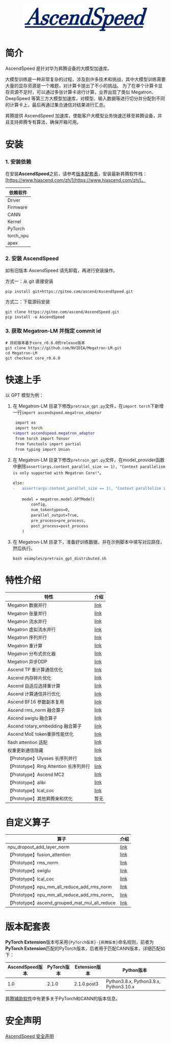 <p align="center"> <img src="sources/images/logo.png" height="90px" width="400px"></p>

# 简介

AscendSpeed 是针对华为昇腾设备的大模型加速库。

大模型训练是一种非常复杂的过程，涉及到许多技术和挑战，其中大模型训练需要大量的显存资源是一个难题，对计算卡提出了不小的挑战。
为了在单个计算卡显存资源不足时，可以通过多张计算卡进行计算，业界出现了类似 Megatron、DeepSpeed 等第三方大模型加速库，对模型、输入数据等进行切分并分配到不同的计算卡上，最后再通过集合通信对结果进行汇总。

昇腾提供 AscendSpeed 加速库，使能客户大模型业务快速迁移至昇腾设备，并且支持昇腾专有算法，确保开箱可用。

# 安装

### 1. 安装依赖

在安装**AscendSpeed**之前，请参考[版本配套表](#版本配套表)，安装最新昇腾软件栈：[https://www.hiascend.com/zh/](https://www.hiascend.com/zh/)。

| 依赖软件      |
|-----------|
| Driver    | 
| Firmware  | 
| CANN      | 
| Kernel    | 
| PyTorch   | 
| torch_npu | 
| apex      | 


### 2. 安装 AscendSpeed

如有旧版本 AscendSpeed 请先卸载，再进行安装操作。

方式一：从 git 直接安装

 ```shell
 pip install git+https://gitee.com/ascend/AscendSpeed.git
 ```

方式二：下载源码安装

 ```shell
 git clone https://gitee.com/ascend/AscendSpeed.git
 pip install -e AscendSpeed
 ```

### 3. 获取 Megatron-LM 并指定 commit id

 ```shell
 # 目前版本基于core_r0.6.0的release版本
 git clone https://github.com/NVIDIA/Megatron-LM.git
 cd Megatron-LM
 git checkout core_r0.6.0
 ```

# 快速上手

以 GPT 模型为例：

1. 在 Megatron-LM 目录下修改`pretrain_gpt.py`文件，在`import torch`下新增一行`import ascendspeed.megatron_adaptor`

    ```diff
     import os
     import torch
    +import ascendspeed.megatron_adaptor
     from torch import Tensor
     from functools import partial
     from typing import Union
    ```

2. 在 Megatron-LM 目录下修改`pretrain_gpt.py`文件，在model_provider函数中删除`assert(args.context_parallel_size == 1), "Context parallelism is only supported with Megatron Core!"`。
    ```diff
    else:
    -   assert(args.context_parallel_size == 1), "Context parallelism is only supported with Megatron Core!"

        model = megatron.model.GPTModel(
            config,
            num_tokentypes=0,
            parallel_output=True,
            pre_process=pre_process,
            post_process=post_process
        )
    ```

3. 在 Megatron-LM 目录下，准备好训练数据，并在示例脚本中填写对应路径，然后执行。
    ```shell
    bash examples/pretrain_gpt_distributed.sh
    ```

# 特性介绍
| 特性 | 介绍 |
| ----- | ----- |
| Megatron 数据并行 | [link](docs/features/data-parallel.md) |
| Megatron 张量并行 | [link](docs/features/tensor-parallel.md) |
| Megatron 流水并行  | [link](docs/features/pipeline-parallel.md) |
| Megatron 虚拟流水并行  | [link](docs/features/virtual-pipeline-parallel.md) |
| Megatron 序列并行  | [link](docs/features/sequence-parallel.md) |
| Megatron 重计算  | [link](docs/features/recomputation.md) |
| Megatron 分布式优化器  | [link](docs/features/distributed-optimizer.md) |
| Megatron 异步DDP  | [link](docs/features/async-ddp.md) |
| Ascend TP 重计算通信优化 | [link](docs/features/recomputation-communication.md) |
| Ascend 内存碎片优化 | [link](docs/features/memory-fragmentation.md) |
| Ascend 自适应选择重计算 | [link](docs/features/adaptive-recompute.md) |
| Ascend 计算通信并行优化 | [link](docs/features/communication-over-computation.md) |
| Ascend BF16 参数副本复用 | [link](docs/features/reuse-fp32-param.md) |
| Ascend rms_norm 融合算子 | [link](docs/features/rms_norm.md) |
| Ascend swiglu 融合算子 | [link](docs/features/swiglu.md) |
| Ascend rotary_embedding 融合算子 | [link](docs/features/rotary-embedding.md) |
| Ascend MoE token重排性能优化   | [link](docs/features/token-rearrange.md)                |
| flash attention 适配              | [link](docs/features/flash-attention.md)                 |
| 权重更新通信隐藏                        | [link](docs/features/async-ddp-param-gather.md)          |
| 【Prototype】Ulysses 长序列并行 | [link](docs/features/ulysses-context-parallel.md) |
| 【Prototype】Ring Attention 长序列并行 | [link](docs/features/ring-attention-context-parallel.md) |
| 【Prototype】Ascend MC2 | [link](docs/features/mc2.md) |
| 【Prototype】alibi | [link](docs/features/alibi.md) |
| 【Prototype】lcal_coc | [link](docs/features/communication-over-computation.md) |
| 【Prototype】其他昇腾亲和优化 | 暂无 |

# 自定义算子

| 算子                         | 介绍                                             |
|----------------------------|------------------------------------------------|
| npu_dropout_add_layer_norm | [link](docs/ops/npu_dropout_add_layer_norm.md) |
| 【Prototype】fusion_attention        | [link](docs/ops/fusion_attention.md)        |
| 【Prototype】rms_norm                   | [link](docs/ops/rms_norm.md)                   |
| 【Prototype】swiglu                     | [link](docs/ops/swiglu.md)                     |
| 【Prototype】lcal_coc                   | [link](docs/ops/lcal_coc.md)                   |
| 【Prototype】npu_mm_all_reduce_add_rms_norm | [link](docs/ops/npu_mm_all_reduce_add_rms_norm.md)                   |
| 【Prototype】npu_mm_all_reduce_add_rms_norm_ | [link](docs/ops/npu_mm_all_reduce_add_rms_norm_.md)   
| 【Prototype】ascend_grouped_mat_mul_all_reduce                   | [link](docs/ops/grouped_mat_mul_all_reduce.md)                   |

# 版本配套表

**PyTorch Extension**版本号采用`{PyTorch版本}-{昇腾版本}`命名规则，前者为**PyTorch Extension**匹配的PyTorch版本，后者用于匹配CANN版本，详细匹配如下：

| AscendSpeed版本   | PyTorch版本   | Extension版本    |Python版本                               |
| ----------------- | ------------- | ------------- | --------------------------------------- |
|       1.0         |     2.1.0     |   2.1.0.post3 | Python3.8.x, Python3.9.x, Python3.10.x  |

[昇腾辅助软件](https://gitee.com/ascend/pytorch#%E6%98%87%E8%85%BE%E8%BE%85%E5%8A%A9%E8%BD%AF%E4%BB%B6)中有更多关于PyTorch和CANN的版本信息。

# 安全声明

[AscendSpeed 安全声明](SECURITYNOTE.md)